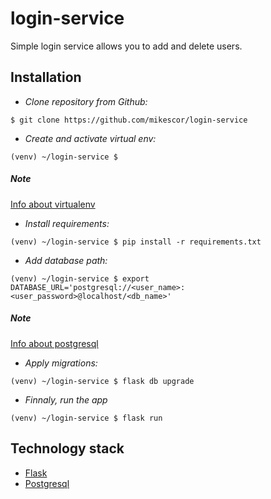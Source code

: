 # login-service
Simple login service allows you to add and delete users.

## Installation
* *Clone repository from Github:*
```
$ git clone https://github.com/mikescor/login-service
```
* *Create and activate virtual env:*
```
(venv) ~/login-service $
```
##### Note
[Info about virtualenv](https://virtualenv.pypa.io/en/stable/)

* *Install requirements:*
```
(venv) ~/login-service $ pip install -r requirements.txt
```
* *Add database path:*
```
(venv) ~/login-service $ export DATABASE_URL='postgresql://<user_name>:<user_password>@localhost/<db_name>'
```
##### Note
[Info about postgresql](https://www.postgresql.org/docs/10/static/manage-ag-createdb.html)
* *Apply migrations:*
```
(venv) ~/login-service $ flask db upgrade
```
* *Finnaly, run the app*
```
(venv) ~/login-service $ flask run
```
## Technology stack
* [Flask](http://flask.pocoo.org/docs/1.0/)
* [Postgresql](https://www.postgresql.org/docs/10/static/intro-whatis.html)
